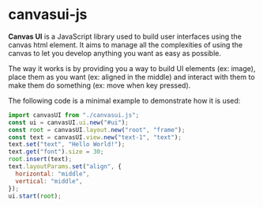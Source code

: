 # canvasui-js

**Canvas UI** is a JavaScript library used to build user interfaces using the canvas html element. It aims to manage all the complexities of using the canvas to let you develop anything you want as easy as possible.

The way it works is by providing you a way to build UI elements (ex: image), place them as you want (ex: aligned in the middle) and interact with them to make them do something (ex: move when key pressed).

The following code is a minimal example to demonstrate how it is used:

```javascript
import canvasUI from "./canvasui.js";
const ui = canvasUI.ui.new("#ui");
const root = canvasUI.layout.new("root", "frame");
const text = canvasUI.view.new("text-1", "text");
text.set("text", "Hello World!");
text.get("font").size = 30;
root.insert(text);
text.layoutParams.set("align", {
  horizontal: "middle",
  vertical: "middle",
});
ui.start(root);
```
